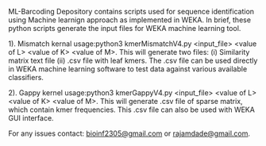 ML-Barcoding
Depository contains scripts used for sequence identification using Machine learnign approach as implemented in WEKA. In brief, these python scripts generate the input files for WEKA machine learning tool. 

1). Mismatch kernal
  usage:python3 kmerMismatchV4.py \<input_file\> \<value of L\> \<value of K\> \<value of M\>. 
  This will generate two files: (i) Similarity matrix text file (ii) .csv file with leaf kmers. The .csv file can be used      directly in WEKA machine learning software to test data against various available classifiers.

2). Gappy kernel
  usage:python3 kmerGappyV4.py \<input_file\> \<value of L\> \<value of K\> \<value of M\>. 
  This will generate .csv file of sparse matrix, which contain kmer frequencies. This .csv file can also be used with WEKA GUI interface. 
  
  For any issues contact: bioinf2305@gmail.com or rajamdade@gmail.com. 
  
